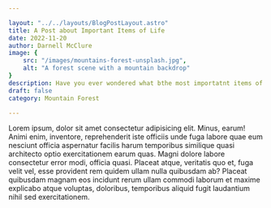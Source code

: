 ```yaml
---

layout: "../../layouts/BlogPostLayout.astro"
title: A Post about Important Items of Life
date: 2022-11-20
author: Darnell McClure
image: {
    src: "/images/mountains-forest-unsplash.jpg",
    alt: "A forest scene with a mountain backdrop"
}
description: Have you ever wondered what bthe most importatnt items of life are? well, wonder no more!
draft: false
category: Mountain Forest

---
```


Lorem ipsum, dolor sit amet consectetur adipisicing elit. Minus, earum! Animi enim, inventore, reprehenderit iste officiis unde fuga labore quae eum nesciunt officia aspernatur facilis harum temporibus similique quasi architecto optio exercitationem earum quas. Magni dolore labore consectetur error modi, officia quasi. Placeat atque, veritatis quo et, fuga velit vel, esse provident rem quidem ullam nulla quibusdam ab? Placeat quibusdam magnam eos incidunt rerum ullam commodi laborum et maxime explicabo atque voluptas, doloribus, temporibus aliquid fugit laudantium nihil sed exercitationem.